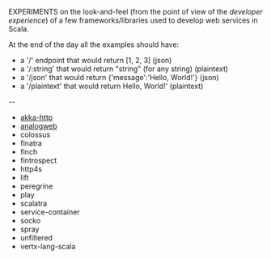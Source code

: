EXPERIMENTS on the look-and-feel (from the point of view of the *developer experience*) of a few frameworks/libraries used to develop web services in Scala.

At the end of the day all the examples should have:
- a '/' endpoint that would return [1, 2, 3] (json)
- a '/:string' that would return "string" (for any string) (plaintext)
- a '/json' that would return {'message':'Hello, World!'} (json)
- a '/plaintext' that would return Hello, World!' (plaintext)


--

- [akka-http](https://doc.akka.io/docs/akka-http/current/)
- [analogweb](http://analogweb.github.io/)
- colossus
- finatra
- finch
- fintrospect
- http4s
- lift
- peregrine
- play
- scalatra
- service-container
- socko
- spray
- unfiltered
- vertx-lang-scala
